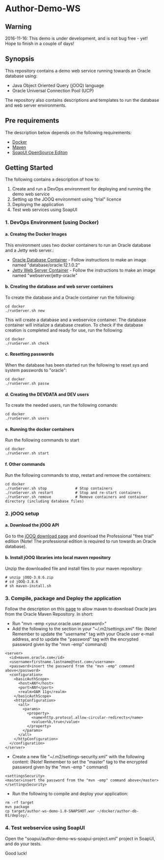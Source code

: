 # Author-Demo-WS

## Warning

2016-11-16: This demo is under development, and is not bug free - yet! Hope to finish in a couple of days!

## Synopsis

This repository contains a demo web service running towards an Oracle database using:

- Java Object Oriented Query (jOOQ) language
- Oracle Universal Connection Pool (UCP)

The repository also contains  descriptions and templates to run the database and web server environments.

## Pre requirements

The description below depends on the following requirements:

- [Docker](https://www.docker.com/products/overview)
- [Maven](https://maven.apache.org/download.cgi)
- [SoapUI OpenSource Editon](https://www.soapui.org/downloads/soapui.html)

## Getting Started

The following contains a description of how to:

1. Create and run a DevOps environment for deploying and running the demo web service
2. Setting up the JOOQ environment using "trial" licence
3. Deploying the application
4. Test web services using SoapUI

### 1. DevOps Environment (using Docker)

#### a. Creatng the  Docker Images
This environment uses two docker containers to run an Oracle database and a Jetty web server.:

* [Oracle Database Container](docker/db-env) - Follow instructions to make an image named "database/oracle:12.1.0.2"
* [Jetty Web Server Container](docker/jetty-env) - Follow the instructions to make an image named "webserver/jetty-oracle" 

#### b. Creating the database and web server containers

To create the database and a Oracle container run the following:

```
cd docker
./runServer.sh new
```
This will create a database and a webservice container. The database container will initialize a database creation.
To check if the database creation is completed and ready for use, run the following:

```
cd docker
./runServer.sh check 
```
#### c. Resetting passwords

When the database has been started run the following to reset sys and system passwords to "oracle":

```
cd docker
./runServer.sh passw
```

#### d. Creating the DEVDATA and DEV users

To create the needed users, run the following comands:
```
cd docker
./runServer.sh users 
```

#### e. Running the docker containers

Run the following commands to start 
```
cd docker
./runServer.sh start
```

#### f. Other commands

Run the following commands to stop, restart and remove the containers:
```
cd docker
./runServer.sh stop             # Stop containers
./runServer.sh restart          # Stop and re-start containers
./runServer.sh remove           # Remove containers and container directory (including database files)
```

### 2. jOOQ setup

#### a. Download the jOOQ API
Go to the [jOOQ download page](http://www.jooq.org/download/) and download the Professional "free trial" edition (Note! The professional edition is required to run towards an Oracle database). 

#### b. Install jOOQ libraries into local maven repository 
Unzip the downloaded file and install files to your maven repository: 
```
# unzip jOOQ-3.8.6.zip
# cd jOOQ-3.8.6
# sh maven-install.sh
```

### 3. Compile, package and Deploy the application

Follow the description on this [page](https://blogs.oracle.com/dev2dev/entry/oracle_maven_repository_instructions_for) to allow maven to download Oracle jars from the Oracle Maven Repository. In short:
- Run "mvn -emp &lt;your.oracle.user.password&gt;"
- Add the following to the <servers> section in your "~/.m2/settings.xml" file: (Note! Remember to update the "username" tag with your Oracle user e-mail address, and to update the "password" tag with the encrypted password given by the "mvn -emp" command)
```
<server>
  <id>maven.oracle.com</id>
  <username>firstname.lastname@test.com</username>
  <password>insert the password from the "mvn -emp" command above</password>
  <configuration>
    <basicAuthScope>
      <host>ANY</host>
      <port>ANY</port>
      <realm>OAM 11g</realm>
    </basicAuthScope>
    <httpConfiguration>
      <all>
        <params>
          <property>
            <name>http.protocol.allow-circular-redirects</name>
            <value>%b,true</value>
          </property>
        </params>
      </all>
    </httpConfiguration>
  </configuration>
</server>
```

- Create a new file "~/.m2/settings-security.xml" with the following content: (Note! Remember to set the "master" tag to the encrypted password given by the "mvn -emp <password>" command)
```
<settingsSecurity>
<master>insert the password from the "mvn -emp" command above</master>
</settingsSecurity>
```
- Run the following to compile and deploy your application:

```
rm -rf target
mvn package
cp target/author-ws-demo-1.0-SNAPSHOT.war ~/docker/author-db-01/deploy/.
```

### 4. Test webservice using SoapUI

Open the "soapui/author-demo-ws-soapui-project.xml" project in SoapUI, and do your tests.

Good luck!

